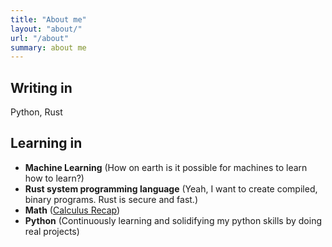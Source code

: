 ```yaml
---
title: "About me"
layout: "about/"
url: "/about"
summary: about me
---
```


## Writing in

Python, Rust

## Learning in

- **Machine Learning** (How on earth is it possible for machines to learn how to learn?)
- **Rust system programming language** (Yeah, I want to create compiled, binary
  programs. Rust is secure and fast.)
- **Math** ([Calculus Recap](posts/2023-08-30_differential_calculus_recap.md))
- **Python** (Continuously learning and solidifying my python skills by doing real
  projects)
